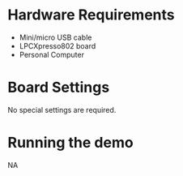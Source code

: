 Hardware Requirements
=====================
- Mini/micro USB cable
- LPCXpresso802 board
- Personal Computer

Board Settings
=====================
No special settings are required.

Running the demo
=====================
NA

